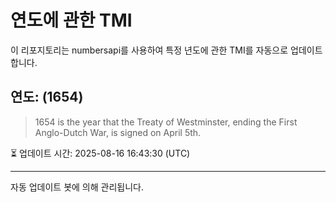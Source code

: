 
# 연도에 관한 TMI

이 리포지토리는 numbersapi를 사용하여 특정 년도에 관한 TMI를 자동으로 업데이트합니다.

## 연도: (1654)
> 1654 is the year that the Treaty of Westminster, ending the First Anglo-Dutch War, is signed on April 5th.

⏳ 업데이트 시간: 2025-08-16 16:43:30 (UTC)

---
자동 업데이트 봇에 의해 관리됩니다.
